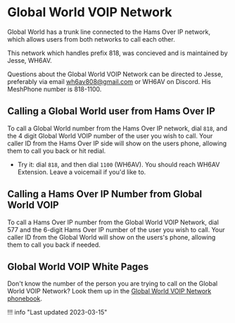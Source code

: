 # Global World VOIP Network

Global World has a trunk line connected to the Hams Over IP network, which allows users from both networks to call each other.

This network which handles prefix 818, was concieved and is maintained by Jesse, WH6AV.

Questions about the Global World VOIP Network can be directed to Jesse, preferably via email wh6av808@gmail.com or WH6AV on Discord. His MeshPhone number is 818-1100.

## Calling a Global World user from Hams Over IP

To call a Global World number from the Hams Over IP network, dial `818`, and the 4 digit Global World VOIP number of the user you wish to call. Your caller ID from the Hams Over IP side will show on the users phone, allowing them to call you back or hit redial.

* Try it: dial `818`, and then dial `1100` (WH6AV). You should reach WH6AV Extension.  Leave a voicemail if you'd like to.

## Calling a Hams Over IP Number from Global World VOIP

To call a Hams Over IP number from the Global World VOIP Network, dial 577 and the 6-digit Hams Over IP number of the user you wish to call. Your caller ID from the Global World will show on the users's phone, allowing them to call you back if needed.

## Global World VOIP White Pages

Don't know the number of the person you are trying to call on the Global World VOIP Network? Look them up in the [Global World VOIP Network phonebook](http://wh6av.net:2580/phonebook/).

!!! info "Last updated 2023-03-15"
